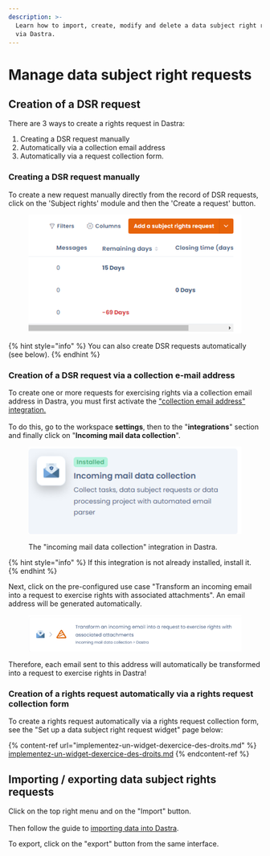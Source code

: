 ```yaml
---
description: >-
  Learn how to import, create, modify and delete a data subject right request
  via Dastra.
---
```


# Manage data subject right requests

## Creation of a DSR request

There are 3 ways to create a rights request in Dastra:&#x20;

1. Creating a DSR request manually&#x20;
2. Automatically via a collection email address
3. Automatically via a request collection form.



### Creating a DSR request manually

To create a new request manually directly from the record of DSR requests, click on the 'Subject rights' module and then the 'Create a request' button.&#x20;

<figure><img src="../../.gitbook/assets/image (106).png" alt=""><figcaption></figcaption></figure>

{% hint style="info" %}
You can also create DSR requests automatically (see below).
{% endhint %}



### Creation of a DSR request via a collection e-mail address

To create one or more requests for exercising rights via a collection email address in Dastra, you must first activate the ["collection email address" integration. ](../settings/data-collection-mailboxes.md)\
\
To do this, go to the workspace **settings**, then to the "**integrations**" section and finally click on "**Incoming mail data collection**".

<figure><img src="../../.gitbook/assets/image (334).png" alt=""><figcaption><p>The "incoming mail data collection" integration in Dastra.</p></figcaption></figure>

{% hint style="info" %}
If this integration is not already installed, install it.
{% endhint %}

Next, click on the pre-configured use case "Transform an incoming email into a request to exercise rights with associated attachments". An email address will be generated automatically.

<figure><img src="../../.gitbook/assets/image (335).png" alt=""><figcaption></figcaption></figure>

Therefore, each email sent to this address will automatically be transformed into a request to exercise rights in Dastra!



### Creation of a rights request automatically via a rights request collection form

To create a rights request automatically via a rights request collection form, see the "Set up a data subject right request widget" page below:

{% content-ref url="implementez-un-widget-dexercice-des-droits.md" %}
[implementez-un-widget-dexercice-des-droits.md](implementez-un-widget-dexercice-des-droits.md)
{% endcontent-ref %}

## Importing / exporting data subject rights requests

Click on the top right menu and on the "Import" button.\
\
Then follow the guide to [importing data into Dastra](../generalites/import-your-data-excel-csv.md).

To export, click on the "export" button from the same interface.

